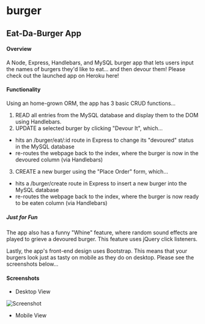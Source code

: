 # burger

## Eat-Da-Burger App

#### Overview
A Node, Express, Handlebars, and MySQL burger app that lets users input the names of burgers they'd like to eat... and then devour them! Please check out the launched app on Heroku here!

#### Functionality
Using an home-grown ORM, the app has 3 basic CRUD functions...

1. READ all entries from the MySQL database and display them to the DOM using Handlebars.
2. UPDATE a selected burger by clicking "Devour It", which...
*  hits an /burger/eat/:id route in Express to change its "devoured" status in the MySQL database
*  re-routes the webpage back to the index, where the burger is now in the devoured column (via Handlebars)
3. CREATE a new burger using the "Place Order" form, which...
*  hits a /burger/create route in Express to insert a new burger into the MySQL database
*  re-routes the webpage back to the index, where the burger is now ready to be eaten column (via Handlebars)
##### Just for Fun
The app also has a funny "Whine" feature, where random sound effects are played to grieve a devoured burger. This feature uses jQuery click listeners.

Lastly, the app's front-end design uses Bootstrap. This means that your burgers look just as tasty on mobile as they do on desktop. Please see the screenshots below...

#### Screenshots

* Desktop View

![Screenshot](/assetes/img/screen-shot.png)

* Mobile View


